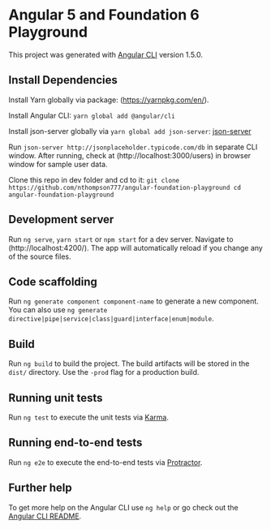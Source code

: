 # Angular 5 and Foundation 6 Playground

This project was generated with [Angular CLI](https://github.com/angular/angular-cli) version 1.5.0.

## Install Dependencies

Install Yarn globally via package: (https://yarnpkg.com/en/).

Install Angular CLI:  `yarn global add @angular/cli`

Install json-server globally via `yarn global add json-server`: [json-server](https://github.com/typicode/json-server)

Run `json-server http://jsonplaceholder.typicode.com/db` in separate CLI window. After running, check at (http://localhost:3000/users) in browser window for sample user data.

Clone this repo in dev folder and cd to it: `git clone https://github.com/nthompson777/angular-foundation-playground cd angular-foundation-playground`

## Development server

Run `ng serve`, `yarn start` or `npm start` for a dev server. Navigate to (http://localhost:4200/). The app will automatically reload if you change any of the source files.

## Code scaffolding

Run `ng generate component component-name` to generate a new component. You can also use `ng generate directive|pipe|service|class|guard|interface|enum|module`.

## Build

Run `ng build` to build the project. The build artifacts will be stored in the `dist/` directory. Use the `-prod` flag for a production build.

## Running unit tests

Run `ng test` to execute the unit tests via [Karma](https://karma-runner.github.io).

## Running end-to-end tests

Run `ng e2e` to execute the end-to-end tests via [Protractor](http://www.protractortest.org/).

## Further help

To get more help on the Angular CLI use `ng help` or go check out the [Angular CLI README](https://github.com/angular/angular-cli/blob/master/README.md).
